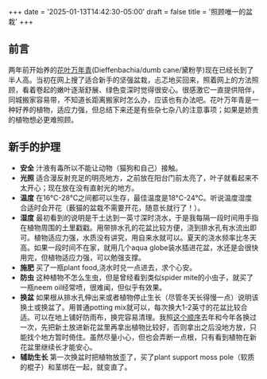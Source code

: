 +++
date = '2025-01-13T14:42:30-05:00'
draft = false
title = '照顾唯一的盆栽'
+++
## 前言
两年前开始养的[花叶万年青](https://zh.wikipedia.org/wiki/%E8%8A%B1%E5%8F%B6%E4%B8%87%E5%B9%B4%E9%9D%92)(Dieffenbachia/dumb cane/黛粉芋)现在已经长到了半人高。当初在网上搜了适合新手的坚强盆栽，忐忑地买回来，照着网上的方法照顾，看着卷起的嫩叶逐渐舒展、绿色变深时觉得很安心。很感激它一直提供陪伴，同城搬家容易带，不知道长距离搬家时怎么办，应该也有办法吧。花叶万年青是一种好养的植物，适应力强，但总结下来还是有些杂七杂八的注意事项；如果是娇贵的植物想必更难照顾。

## 新手的护理
- **安全** 汁液有毒所以不能让动物（猫狗和自己）接触。
- **光照** 适合漫反射充足的明亮地方，之前放在阳台门前太亮了，叶子就看起来不太开心；现在放在没有直射光的地方。
- **温度** 在16°C-28°C之间都可以生存，最佳温度是18°C-24°C。听说温度湿度合适时会开花（薮猫的盆栽不需要开花，随意长就行了！）。
- **湿度** 最初看到的说明是干土达到一英寸深时浇水，于是我每隔一段时间用手指在植物周围的土里戳戳。用带排水孔的花盆比较方便，浇到排水孔有水流出即可。植物适应力强，水质没有讲究，用自来水就可以。夏天的浇水频率比冬天高。如果一段时间不在家，就用几个aqua globe装水插进花盆，水还是会很快用完，但植物适应力强，可以勉强支撑。
- **施肥** 买了一瓶plant food,浇水时兑一点进去，求个心安。
- **防虫** 这种植物不怎么生虫，但是曾经看到类似spider mite的小虫子，就买了一瓶neem oil经常喷，很难闻，但似乎有效果。
- **换盆** 如果根从排水孔伸出来或者植物停止生长（尽管冬天长得慢一点）说明该换土或换盆了。用普通potting mix就可以，每次换大1-2英寸的花盆比较合适。可以在地上铺好防雨布，换完容易清理。我照[这个顺序](https://www.thesill.com/blogs/care-miscellaneous/plant-care-repotting)去年和今年各换过一次，先把新土放进新花盆里再拿出植物比较好，否则拿出之后没地方放，只能找个地方暂时倚住。虽然尽量小心，但也会弄断一点根，只有看到植物在新花盆里继续长才能安心。
- **辅助生长** 第一次换盆时把植物放歪了，买了plant support moss pole（软质的棍子）和茎绑在一起，就变直了。